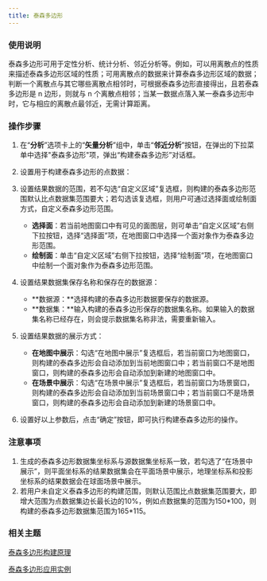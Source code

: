 ```yaml
---
title: 泰森多边形
---
```



### 使用说明

泰森多边形可用于定性分析、统计分析、邻近分析等。例如，可以用离散点的性质来描述泰森多边形区域的性质；可用离散点的数据来计算泰森多边形区域的数据；判断一个离散点与其它哪些离散点相邻时，可根据泰森多边形直接得出，且若泰森多边形是
n 边形，则就与 n
个离散点相邻；当某一数据点落入某一泰森多边形中时，它与相应的离散点最邻近，无需计算距离。

### 操作步骤

1.  在“**分析**”选项卡上的“**矢量分析**”组中，单击“**邻近分析**”按钮，在弹出的下拉菜单中选择"泰森多边形"项，弹出“构建泰森多边形”对话框。
2.  设置用于构建泰森多边形的点数据：
3.  设置结果数据的范围，若不勾选“自定义区域”复选框，则构建的泰森多边形范围默认比点数据集范围要大；若勾选该复选框，则用户可通过选择面或绘制面方式，自定义泰森多边形范围。
    -   **选择面**：若当前地图窗口中有可见的面图层，则可单击“自定义区域”右侧下拉按钮，选择“选择面”项，在地图窗口中选择一个面对象作为泰森多边形范围。
    -   **绘制面**：单击“自定义区域”右侧下拉按钮，选择“绘制面”项，在地图窗口中绘制一个面对象作为泰森多边形范围。

4.  设置结果数据集保存名称和保存在的数据源：
    -   **数据源：**选择构建的泰森多边形数据要保存的数据源。
    -   **数据集：**输入构建的泰森多边形保存的数据集名称。如果输入的数据集名称已经存在，则会提示数据集名称非法，需要重新输入。

5.  设置结果数据的展示方式：
    -   **在地图中展示**：勾选“在地图中展示”复选框后，若当前窗口为地图窗口，则构建的泰森多边形会自动添加到当前地图窗口中；若当前窗口不是地图窗口，则构建的泰森多边形会自动添加到新建的地图窗口中。
    -   **在场景中展示**：勾选“在场景中展示”复选框后，若当前窗口为场景窗口，则构建的泰森多边形会自动添加到当前场景窗口中；若当前窗口不是场景窗口，则构建的泰森多边形会自动添加到新建的场景窗口中。

6.  设置好以上参数后，点击“确定”按钮，即可执行构建泰森多边形的操作。

### 注意事项

1.  生成的泰森多边形数据集坐标系与源数据集坐标系一致，若勾选了“在场景中展示”，则平面坐标系的结果数据集会在平面场景中展示，地理坐标系和投影坐标系的结果数据会在球面场景中展示。
2.  若用户未自定义泰森多边形的构建范围，则默认范围比点数据集范围要大，即增大范围为点数据集边长最长边的10%，例如点数据集的范围为150\*100，则构建的泰森多边形数据集范围为165\*115。

### 相关主题

[泰森多边形构建原理](/iDesktop-Cross/ProximityAnalyst/ThiessenPolygon_Theory)

[泰森多边形应用实例](/iDesktop-Cross/ProximityAnalyst/ThiessenAnalyst_Example)

